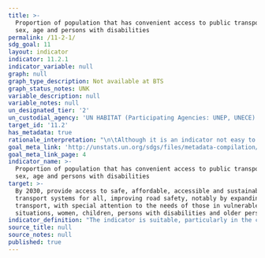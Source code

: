 ```yaml
---
title: >-
  Proportion of population that has convenient access to public transport, by
  sex, age and persons with disabilities
permalink: /11-2-1/
sdg_goal: 11
layout: indicator
indicator: 11.2.1
indicator_variable: null
graph: null
graph_type_description: Not available at BTS
graph_status_notes: UNK
variable_description: null
variable_notes: null
un_designated_tier: '2'
un_custodial_agency: 'UN HABITAT (Participating Agencies: UNEP, UNECE)'
target_id: '11.2'
has_metadata: true
rationale_interpretation: "\n\tAlthough it is an indicator not easy to collect in all cities/countries in the world, it proposes an innovative mechanism of data collection and analysis. \n\tAs the Outcome Document 2nd Meeting of the Urban SDGs Campaign in Bangalore (12-14 February 2015) recognizes: \n\t\tNo internationally agreed methodology exists for measuring convenience and service quality of public transport. In addition, global/local on urban transport systems do not exist. Moreover, data is not harmonized and comparable at the world level. \n\t\tTo obtain this data will require collecting it at municipal/city level with serious deficiencies in some areas such as data on mass transit and on transport infrastructure. \n\tThe European Commission, on the contrary, considers that 'this is a good indicator which can be collected in a relatively straightforward way' (DG REGIO, 2015). The assessment of the indicator done by the EC applies only for cities in the developed world, and not all. \n\tThe EC document highlights that the indicator was calculated for 80 European cities and stresses that the estimation requires the following data availability: (1) geo-coded public transport stops and the number of departures at each stop, (2) a high resolution GIS layer with population (for example census enumeration areas or a population grid) and (3) a street network (if available). \n\tHowever, these data requirements are not available in most middle income countries.\n\tUN-Habitat disagrees with this rating. This is a very relevant indicator. It is empirically proven that public transport makes cities more inclusive, safe and sustainable. \n\tEffective and low-cost transportation for mobility is critical for urban poverty and inequalities reduction, and economic development because it provides access to jobs, health care, education services and other public goods. \n\tClean Public transport is very efficient for the reduction of C02 emissions and therefore it contributes to climate change."
goal_meta_link: 'http://unstats.un.org/sdgs/files/metadata-compilation/Metadata-Goal-11.pdf'
goal_meta_link_page: 4
indicator_name: >-
  Proportion of population that has convenient access to public transport, by
  sex, age and persons with disabilities
target: >-
  By 2030, provide access to safe, affordable, accessible and sustainable
  transport systems for all, improving road safety, notably by expanding public
  transport, with special attention to the needs of those in vulnerable
  situations, women, children, persons with disabilities and older persons.
indicator_definition: "The indicator is suitable, particularly in the countries/cities where the information exists. The Target is too broad intending to measure multiple aspects of urban mobility. The indicator covers three critical aspects of this target: accessible in distance, energy-efficient and the expansion of public transport. \tUN-Habitat position, in line with all the organizations supporting this indicator, is that necessary adjustments are required to minimize its complexity and make it more suitable for global monitoring. \tThe indicator can be measured by a proxy, which is the proportion of the population that has a public transit stop within 0.5 km. This reduces the complexity of the 20 minutes (which is very variable in different hours of the day or days of the week). \tIn case there is no spatial information on the population location and density, the indicator can measure the proportion of the surface that has a public transit stop. \tAs cities/countries evolve in their data collection systems, the indicator could be harmonized to include the elements indicated by the EC (street network and frequency of the transport)."
source_title: null
source_notes: null
published: true
---
```

